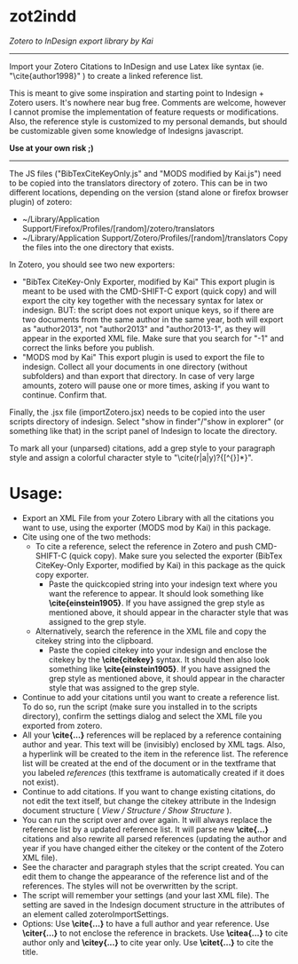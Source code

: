 zot2indd
========
_Zotero to InDesign export library by Kai_

----------------------------------------
Import your Zotero Citations to InDesign and use Latex like syntax (ie. "\cite{author1998}" ) to create a linked reference list.

This is meant to give some inspiration and starting point to Indesign + Zotero users. It's nowhere near bug free. Comments are welcome, however I cannot promise the implementation of feature requests or modifications.
Also, the reference style is customized to my personal demands, but should be customizable given some knowledge of Indesigns javascript.

**Use at your own risk ;)**

________________________________________

The JS files ("BibTexCiteKeyOnly.js" and "MODS modified by Kai.js") need to be copied into the translators directory of zotero. This can be in two different locations, depending on the version (stand alone or firefox browser plugin) of zotero:
- ~/Library/Application Support/Firefox/Profiles/[random]/zotero/translators
- ~/Library/Application Support/Zotero/Profiles/[random]/translators
Copy the files into the one directory that exists.

In Zotero, you should see two new exporters:

-	"BibTex CiteKey-Only Exporter, modified by Kai"
	This export plugin is meant to be used with the CMD-SHIFT-C export (quick copy)
	and will export the city key together with the necessary syntax for latex or
	indesign.
	BUT: the script does not export unique keys, so if there are two documents from
	the same author in the same year, both will export as "author2013", not
	"author2013" and "author2013-1", as they will appear in the exported XML file.
	Make sure that you search for "-1" and correct the links before you publish.
-	"MODS mod by Kai"
	This export plugin is used to export the file to indesign. Collect all your
	documents in one directory (without subfolders) and than export that directory.
	In case of very large amounts, zotero will pause one or more times, asking if you want
	to continue. Confirm that.
	
Finally, the .jsx file (importZotero.jsx) needs to be copied into the user scripts directory of indesign. Select "show in finder"/"show in explorer" (or something like that) in the script panel of Indesign to locate the directory.

To mark all your (unparsed) citations, add a grep style to your paragraph style and assign a colorful character style to "\\cite(r|a|y)?\{[^{}]*\}".

Usage:
======
- Export an XML File from your Zotero Library with all the citations you want to use, using the exporter (MODS mod by Kai) in this package.
- Cite using one of the two methods:
    - To cite a reference, select the reference in Zotero and push CMD-SHIFT-C (quick copy). Make sure you selected the exporter (BibTex CiteKey-Only Exporter, modified by Kai) in this package as the quick copy exporter.
        - Paste the quickcopied string into your indesign text where you want the reference to appear. It should look something like **\cite{einstein1905}**. If you have assigned the grep style as mentioned above, it should appear in the character style that was assigned to the grep style.
    - Alternatively, search the reference in the XML file and copy the citekey string into the clipboard.
        - Paste the copied citekey into your indesign and enclose the citekey by the **\cite{citekey}** syntax. It should then also look something like **\cite{einstein1905}**. If you have assigned the grep style as mentioned above, it should appear in the character style that was assigned to the grep style.
- Continue to add your citations until you want to create a reference list. To do so, run the script (make sure you installed in to the scripts directory), confirm the settings dialog and select the XML file you exported from zotero.
- All your **\cite{...}** references will be replaced by a reference containing author and year. This text will be (invisibly) enclosed by XML tags. Also, a hyperlink will be created to the item in the reference list. The reference list will be created at the end of the document or in the textframe that you labeled *references* (this textframe is automatically created if it does not exist).
- Continue to add citations. If you want to change existing citations, do not edit the text itself, but change the citekey attribute in the Indesign document structure ( *View / Structure / Show Structure* ).
- You can run the script over and over again. It will always replace the reference list by a updated reference list. It will parse new **\cite{...}** citations and also rewrite all parsed references (updating the author and year if you have changed either the citekey or the content of the Zotero XML file).
- See the character and paragraph styles that the script created. You can edit them to change the appearance of the reference list and of the references. The styles will not be overwritten by the script.
- The script will remember your settings (and your last XML file). The setting are saved in the Indesign document structure in the attributes of an element called zoteroImportSettings.
- Options: Use **\cite{...}** to have a full author and year reference. Use **\citer{...}** to not enclose the reference in brackets. Use **\citea{...}** to cite author only and **\citey{...}** to cite year only. Use **\citet{...}** to cite the title.
